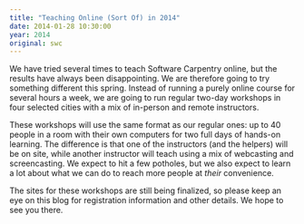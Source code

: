 ```yaml
---
title: "Teaching Online (Sort Of) in 2014"
date: 2014-01-28 10:30:00
year: 2014
original: swc
---
```

<p>
  We have tried several times to teach Software Carpentry online,
  but the results have always been disappointing.
  We are therefore going to try something different this spring.
  Instead of running a purely online course for several hours a week,
  we are going to run regular two-day workshops in four selected cities
  with a mix of in-person and remote instructors.
</p>
<p>
  These workshops will use the same format as our regular ones:
  up to 40 people in a room with their own computers
  for two full days of hands-on learning.
  The difference is that one of the instructors (and the helpers) will be on site,
  while another instructor will teach using a mix of webcasting and screencasting.
  We expect to hit a few potholes,
  but we also expect to learn a lot about what we can do
  to reach more people at <em>their</em> convenience.
</p>
<p>
  The sites for these workshops are still being finalized,
  so please keep an eye on this blog for registration information and other details.
  We hope to see you there.
</p>
